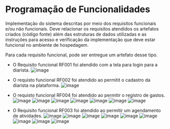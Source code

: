 # Programação de Funcionalidades

Implementação do sistema descritas por meio dos requisitos funcionais e/ou não funcionais. Deve relacionar os requisitos atendidos os artefatos criados (código fonte) além das estruturas de dados utilizadas e as instruções para acesso e verificação da implementação que deve estar funcional no ambiente de hospedagem.

Para cada requisito funcional, pode ser entregue um artefato desse tipo.

* O Requisito funcional RF001 foi atendido com a tela para login para a diarista.
 ![image](https://github.com/ICEI-PUC-Minas-PMV-ADS/pmv-ads-2024-1-e4-proj-dad-t3-diarista/assets/108501459/5ed919af-b7e8-465e-a50b-94245c45a54b)

* O requisto funcional RF002 foi atendido ao permitit o cadastro da diarista na plataforma.
 ![image](https://github.com/ICEI-PUC-Minas-PMV-ADS/pmv-ads-2024-1-e4-proj-dad-t3-diarista/assets/108501459/cd7b9c27-8dc2-44be-a506-52d620258302)


* O requisto funcional RF004 foi atendido ao permitir o registro de gastos.
  ![image](https://github.com/ICEI-PUC-Minas-PMV-ADS/pmv-ads-2024-1-e4-proj-dad-t3-diarista/assets/108501459/00f4949d-b001-4946-8d9a-e1c5cd5ce4e2)
  ![image](https://github.com/ICEI-PUC-Minas-PMV-ADS/pmv-ads-2024-1-e4-proj-dad-t3-diarista/assets/108501459/fe7cab42-fe74-4441-a6e9-f625ba8360b4)
  ![image](https://github.com/ICEI-PUC-Minas-PMV-ADS/pmv-ads-2024-1-e4-proj-dad-t3-diarista/assets/108501459/2b4f2034-d1b0-4cda-b4cb-677aecd3cbc0)
  ![image](https://github.com/ICEI-PUC-Minas-PMV-ADS/pmv-ads-2024-1-e4-proj-dad-t3-diarista/assets/108501459/b5aa879a-84b8-4c26-8221-359d67f0b3a9)
  ![image](https://github.com/ICEI-PUC-Minas-PMV-ADS/pmv-ads-2024-1-e4-proj-dad-t3-diarista/assets/108501459/c2515595-0757-4125-9163-1020bde3f2c8)
  ![image](https://github.com/ICEI-PUC-Minas-PMV-ADS/pmv-ads-2024-1-e4-proj-dad-t3-diarista/assets/108501459/a4dda763-bb4b-4cda-a311-a1c2fe12524d)
  ![image](https://github.com/ICEI-PUC-Minas-PMV-ADS/pmv-ads-2024-1-e4-proj-dad-t3-diarista/assets/108501459/44fe6a9c-4ea1-46f6-86b0-0c3be33377c2)

* O Requisito funcional RF003 foi atendido ao permitir um agendamento de atividades.
  ![image](https://github.com/ICEI-PUC-Minas-PMV-ADS/pmv-ads-2024-1-e4-proj-dad-t3-diarista/assets/108501459/1eb7c5ba-1684-420e-9124-c5d72277edc8)
  ![image](https://github.com/ICEI-PUC-Minas-PMV-ADS/pmv-ads-2024-1-e4-proj-dad-t3-diarista/assets/108501459/b5ff9f2e-c4de-4d01-bbd4-0534b5f8163d)
  ![image](https://github.com/ICEI-PUC-Minas-PMV-ADS/pmv-ads-2024-1-e4-proj-dad-t3-diarista/assets/108501459/84cedc3a-26d4-4031-ab2b-37d4bcb1d78d)
  ![image](https://github.com/ICEI-PUC-Minas-PMV-ADS/pmv-ads-2024-1-e4-proj-dad-t3-diarista/assets/108501459/712ece7b-41f1-4c9c-a569-d4ca87e16e59)
  ![image](https://github.com/ICEI-PUC-Minas-PMV-ADS/pmv-ads-2024-1-e4-proj-dad-t3-diarista/assets/108501459/cbc64315-d717-4e01-a247-d156fca09b9f)
  ![image](https://github.com/ICEI-PUC-Minas-PMV-ADS/pmv-ads-2024-1-e4-proj-dad-t3-diarista/assets/108501459/6e2fb6bc-76b0-4b03-a93b-8a2618690f2b)
  ![image](https://github.com/ICEI-PUC-Minas-PMV-ADS/pmv-ads-2024-1-e4-proj-dad-t3-diarista/assets/108501459/3401b601-f1dc-40f0-bf39-b81807b8366a)
  ![image](https://github.com/ICEI-PUC-Minas-PMV-ADS/pmv-ads-2024-1-e4-proj-dad-t3-diarista/assets/108501459/cbadeef7-83d8-4d8f-9b4f-124c66fa3d16)
  ![image](https://github.com/ICEI-PUC-Minas-PMV-ADS/pmv-ads-2024-1-e4-proj-dad-t3-diarista/assets/108501459/496d81bb-5dfc-41a5-9dcb-bea00719966b)


